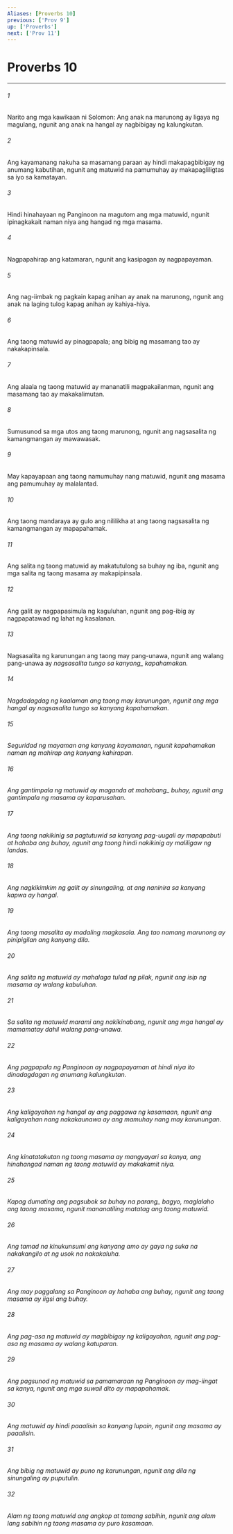```yaml
---
Aliases: [Proverbs 10]
previous: ['Prov 9']
up: ['Proverbs']
next: ['Prov 11']
---
```

# Proverbs 10

***






















###### 1 










Narito ang mga kawikaan ni Solomon: Ang anak na marunong ay ligaya ng magulang, ngunit ang anak na hangal ay nagbibigay ng kalungkutan. 





















###### 2 










Ang kayamanang nakuha sa masamang paraan ay hindi makapagbibigay ng anumang kabutihan, ngunit ang matuwid na pamumuhay ay makapagliligtas sa iyo sa kamatayan. 





















###### 3 










Hindi hinahayaan ng Panginoon na magutom ang mga matuwid, ngunit ipinagkakait naman niya ang hangad ng mga masama. 





















###### 4 










Nagpapahirap ang katamaran, ngunit ang kasipagan ay nagpapayaman. 





















###### 5 










Ang nag-iimbak ng pagkain kapag anihan ay anak na marunong, ngunit ang anak na laging tulog kapag anihan ay kahiya-hiya. 





















###### 6 










Ang taong matuwid ay pinagpapala; ang bibig ng masamang tao ay nakakapinsala. 





















###### 7 










Ang alaala ng taong matuwid ay mananatili magpakailanman, ngunit ang masamang tao ay makakalimutan. 





















###### 8 










Sumusunod sa mga utos ang taong marunong, ngunit ang nagsasalita ng kamangmangan ay mawawasak. 





















###### 9 










May kapayapaan ang taong namumuhay nang matuwid, ngunit ang masama ang pamumuhay ay malalantad. 





















###### 10 










Ang taong mandaraya ay gulo ang nililikha at ang taong nagsasalita ng kamangmangan ay mapapahamak. 





















###### 11 










Ang salita ng taong matuwid ay makatutulong sa buhay ng iba, ngunit ang mga salita ng taong masama ay makapipinsala. 





















###### 12 










Ang galit ay nagpapasimula ng kaguluhan, ngunit ang pag-ibig ay nagpapatawad ng lahat ng kasalanan. 





















###### 13 










Nagsasalita ng karunungan ang taong may pang-unawa, ngunit ang walang pang-unawa ay <i class="trans-change">nagsasalita tungo sa kanyang_ kapahamakan. 





















###### 14 










Nagdadagdag ng kaalaman ang taong may karunungan, ngunit ang mga hangal ay nagsasalita tungo sa kanyang kapahamakan. 





















###### 15 










Seguridad ng mayaman ang kanyang kayamanan, ngunit kapahamakan naman ng mahirap ang kanyang kahirapan. 





















###### 16 










Ang gantimpala ng matuwid ay <i class="trans-change">maganda at mahabang_ buhay, ngunit ang gantimpala ng masama ay kaparusahan. 





















###### 17 










Ang taong nakikinig sa pagtutuwid sa kanyang pag-uugali ay mapapabuti at hahaba ang buhay, ngunit ang taong hindi nakikinig ay maliligaw ng landas. 





















###### 18 










Ang nagkikimkim ng galit ay sinungaling, at ang naninira sa kanyang kapwa ay hangal. 





















###### 19 










Ang taong masalita ay madaling magkasala. Ang tao namang marunong ay pinipigilan ang kanyang dila. 





















###### 20 










Ang salita ng matuwid ay mahalaga tulad ng pilak, ngunit ang isip ng masama ay walang kabuluhan. 





















###### 21 










Sa salita ng matuwid marami ang nakikinabang, ngunit ang mga hangal ay mamamatay dahil walang pang-unawa. 





















###### 22 










Ang pagpapala ng Panginoon ay nagpapayaman at hindi niya ito dinadagdagan ng anumang kalungkutan. 





















###### 23 










Ang kaligayahan ng hangal ay ang paggawa ng kasamaan, ngunit ang kaligayahan nang nakakaunawa ay ang mamuhay nang may karunungan. 





















###### 24 










Ang kinatatakutan ng taong masama ay mangyayari sa kanya, ang hinahangad naman ng taong matuwid ay makakamit niya. 





















###### 25 










Kapag dumating ang <i class="trans-change">pagsubok sa buhay na parang_ bagyo, maglalaho ang taong masama, ngunit mananatiling matatag ang taong matuwid. 





















###### 26 










Ang tamad na kinukunsumi ang kanyang amo ay gaya ng suka na nakakangilo at ng usok na nakakaluha. 





















###### 27 










Ang may paggalang sa Panginoon ay hahaba ang buhay, ngunit ang taong masama ay iigsi ang buhay. 





















###### 28 










Ang pag-asa ng matuwid ay magbibigay ng kaligayahan, ngunit ang pag-asa ng masama ay walang katuparan. 





















###### 29 










Ang pagsunod ng matuwid sa pamamaraan ng Panginoon ay mag-iingat sa kanya, ngunit ang mga suwail dito ay mapapahamak. 





















###### 30 










Ang matuwid ay hindi paaalisin sa kanyang lupain, ngunit ang masama ay paaalisin. 





















###### 31 










Ang bibig ng matuwid ay puno ng karunungan, ngunit ang dila ng sinungaling ay puputulin. 





















###### 32 










Alam ng taong matuwid ang angkop at tamang sabihin, ngunit ang alam lang sabihin ng taong masama ay puro kasamaan.

